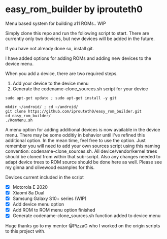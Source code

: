 # easy_rom_builder by iprouteth0
Menu based system for building a11 ROMs..  WIP

Simply clone this repo and run the following script to start.  There are currently only two devices, but new devices will be added in the future.

If you have not already done so, install git.

I have added options for adding ROMs and adding new devices to the device menu.

When you add a device, there are two required steps.

1) Add your device to the device menu
2) Generate the codename-clone_sources.sh script for your device

```
sudo apt-get update ; sudo apt-get install -y git
```

```
mkdir ~/android/ ; cd ~/android/
git clone https://github.com/iprouteth0/easy_rom_builder.git
cd easy_rom_builder/
./RomMenu.sh
```

A menu option for adding additional devices is now available in the device menu.  There may be some odditiy in behavior until I've refined this additional option.  In the mean time, feel free to use the option.  Just remember you will need to add your own sources script using this naming convention: codename-clone_sources.sh.  All device/vendor/kernel trees should be cloned from within that sub-script.  Also any changes needed to adapt device trees to ROM source should be done here as well.  Please see my ginna and olivewood examples for this.

Devices current included in the script
- [x] Motorola E 2020
- [x] Xiaomi 8a Dual
- [x] Samsung Galaxy S10+ series (WIP)
- [x] Add device menu option
- [x] Add ROM to ROM menu option finished
- [x] Generate codename-clone_sources.sh function added to device menu

Huge thanks go to my mentor @PizzaG who I worked on the origin scripts to this project with.
